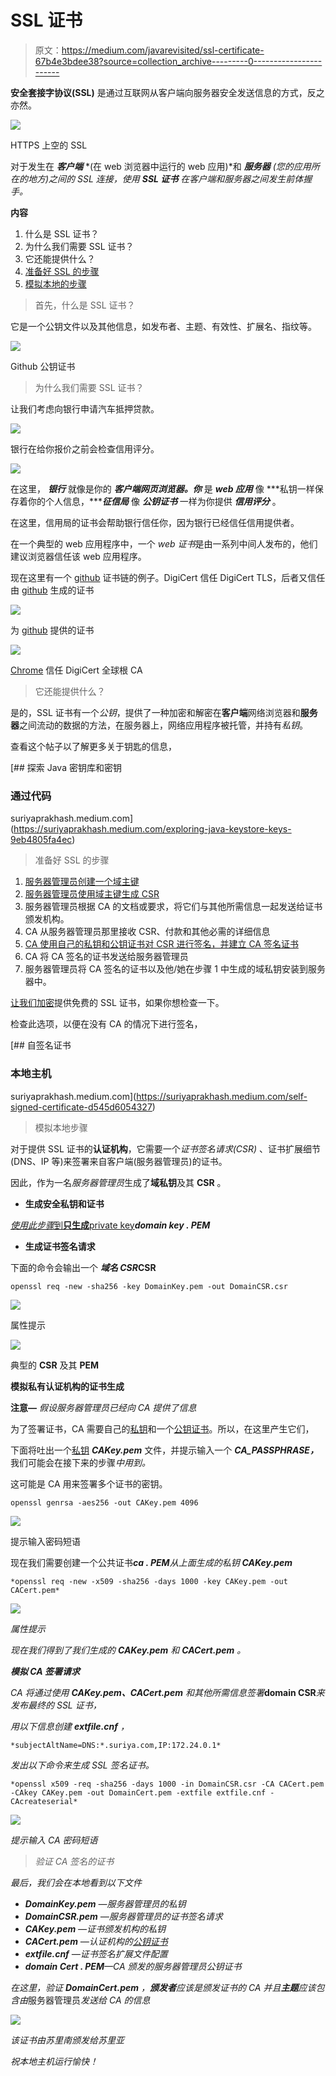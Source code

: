 # SSL 证书

> 原文：<https://medium.com/javarevisited/ssl-certificate-67b4e3bdee38?source=collection_archive---------0----------------------->

**安全套接字协议(SSL)** 是通过互联网从客户端向服务器安全发送信息的方式，反之亦然。

![](img/71415f7ecab86c3ab73d91c743533a0c.png)

HTTPS 上空的 SSL

对于发生在 ***客户端*** *(在 web 浏览器中运行的 web 应用)*和 ***服务器*** *(您的应用所在的地方)*之间的 SSL 连接，使用 ***SSL 证书*** *在客户端和服务器之间发生前体*握手*。*

**内容**

1.  什么是 SSL 证书？
2.  为什么我们需要 SSL 证书？
3.  它还能提供什么？
4.  [准备好 SSL 的步骤](#66e2)
5.  [模拟本地的步骤](#4b91)

> 首先，什么是 SSL 证书？

它是一个公钥文件以及其他信息，如发布者、主题、有效性、扩展名、指纹等。

![](img/5687b03b587a93af22464b43cfb7321b.png)

Github 公钥证书

> 为什么我们需要 SSL 证书？

让我们考虑向银行申请汽车抵押贷款。

[![](img/6fdb299295308a00e7eb317f8d66726b.png)](https://javarevisited.blogspot.com/2013/07/how-ssl-https-and-certificates-works-in-java-web-application.html)

银行在给你报价之前会检查信用评分。

![](img/ca3c90de46a46b99891ef573e705325e.png)

在这里， ***银行*** 就像是你的 ***客户端网页浏览器。你*** 是 ***web 应用*** 像 ***私钥一样保存着你的个人信息，******征信局*** 像 ***公钥证书*** 一样为你提供 ***信用评分*** 。

在这里，信用局的证书会帮助银行信任你，因为银行已经信任信用提供者。

在一个典型的 web 应用程序中，一个 *web 证书*是由一系列中间人发布的，他们建议浏览器信任该 web 应用程序。

现在这里有一个 [github](http://github.com) 证书链的例子。DigiCert 信任 DigiCert TLS，后者又信任由 [github](http://github.com) 生成的证书

[![](img/83c9a079c91153b40e44373282af329a.png)](https://www.java67.com/2012/09/keytool-command-examples-java-add-view-certificate-ssl.html)

为 [github](https://github.com/) 提供的证书

![](img/56d09b668ff52cd1f1b01399da219941.png)

[Chrome](https://chromium.googlesource.com/chromium/src/+/main/net/data/ssl/chrome_root_store/root_store.md) 信任 DigiCert 全球根 CA

> 它还能提供什么？

是的，SSL 证书有一个*公钥*，提供了一种加密和解密在**客户端**网络浏览器和**服务器**之间流动的数据的方法，在服务器上，网络应用程序被托管，并持有*私钥*。

查看这个帖子以了解更多关于钥匙的信息，

[](https://suriyaprakhash.medium.com/exploring-java-keystore-keys-9eb4805fa4ec) [## 探索 Java 密钥库和密钥

### 通过代码

suriyaprakhash.medium.com](https://suriyaprakhash.medium.com/exploring-java-keystore-keys-9eb4805fa4ec) 

> 准备好 SSL 的步骤

1.  [服务器管理员创建一个域主键](#bba3)
2.  [服务器管理员使用域主键生成 CSR](#2b38)
3.  服务器管理员根据 CA 的文档或要求，将它们与其他所需信息一起发送给证书颁发机构。
4.  CA 从服务器管理员那里接收 CSR、付款和其他必需的详细信息
5.  [CA 使用自己的私钥和公钥证书对 CSR 进行签名，并建立 CA 签名证书](#12ff)
6.  CA 将 CA 签名的证书发送给服务器管理员
7.  服务器管理员将 CA 签名的证书以及他/她在步骤 1 中生成的域私钥安装到服务器中。

[让我们加密](https://letsencrypt.org/)提供免费的 SSL 证书，如果你想检查一下。

检查此选项，以便在没有 CA 的情况下进行签名，

[](https://suriyaprakhash.medium.com/self-signed-certificate-d545d6054327) [## 自签名证书

### 本地主机

suriyaprakhash.medium.com](https://suriyaprakhash.medium.com/self-signed-certificate-d545d6054327) 

> 模拟本地步骤

对于提供 SSL 证书的**认证机构**，它需要一个*证书签名请求(CSR)* 、证书扩展细节(DNS、IP 等)来签署来自客户端(服务器管理员)的证书。

因此，作为一名*服务器管理员*生成了**域私钥**及其 **CSR** 。

*   **生成安全私钥和证书**

[*使用此步骤*到**只生成**private key](https://suriyaprakhash.medium.com/self-signed-certificate-d545d6054327#59d2)***domain key . PEM***

*   **生成证书签名请求**

下面的命令会输出一个 ***域名 CSR*CSR**

```
openssl req -new -sha256 -key DomainKey.pem -out DomainCSR.csr
```

[![](img/244abe0380c793b9e383b658990b65dc.png)](http://javarevisited.blogspot.sg/2012/03/add-list-certficates-java-keystore.html)

属性提示

![](img/f0e9855c4f5dd5260afebc40044c5c1c.png)

典型的 **CSR** 及其 **PEM**

**模拟私有认证机构的证书生成**

**注意—** *假设服务器管理员已经向 CA 提供了信息*

为了签署证书，CA 需要自己的[私钥](/@suriyaprakhash/cryptography-algorithms-e86ce7e2bb9b#abf6)和一个[公钥证书](/@suriyaprakhash/cryptography-algorithms-e86ce7e2bb9b#41bc)。所以，在这里产生它们，

下面将吐出一个[私钥](/@suriyaprakhash/cryptography-algorithms-e86ce7e2bb9b#abf6) ***CAKey.pem*** 文件，并提示输入一个 ***CA_PASSPHRASE，*** 我们可能会在接下来的步骤*中用到。*

这可能是 CA 用来签署多个证书的密钥。

```
openssl genrsa -aes256 -out CAKey.pem 4096
```

[![](img/1233a83951b5c9107134dea7c0ef3182.png)](https://javarevisited.blogspot.com/2012/09/difference-between-truststore-vs-keyStore-Java-SSL.html)

提示输入密码短语

现在我们需要创建一个公共证书***ca . PEM****从上面生成的私钥 ***CAKey.pem****

```
*openssl req -new -x509 -sha256 -days 1000 -key CAKey.pem -out CACert.pem*
```

*![](img/14c1c4ae18150467bab4f97eb391bb44.png)*

*属性提示*

*现在我们得到了我们生成的 ***CAKey.pem*** 和 ***CACert.pem*** 。*

***模拟 CA 签署请求***

*CA 将通过使用 ***CAKey.pem、CACert.pem*** 和其他所需信息签署***domain CSR***来发布最终的 SSL 证书，*

*用以下信息创建 **extfile.cnf** ，*

```
*subjectAltName=DNS:*.suriya.com,IP:172.24.0.1*
```

*发出以下命令来生成 SSL 签名证书。*

```
*openssl x509 -req -sha256 -days 1000 -in DomainCSR.csr -CA CACert.pem -CAkey CAKey.pem -out DomainCert.pem -extfile extfile.cnf -CAcreateserial*
```

*![](img/1ba0f424b3dddb80adfd47d9a923962d.png)*

*提示输入 CA 密码短语*

> *验证 CA 签名的证书*

*最后，我们会在本地看到以下文件*

*   ***DomainKey.pem** —服务器管理员的私钥*
*   ***DomainCSR.pem** —服务器管理员的证书签名请求*
*   ***CAKey.pem** —证书颁发机构的私钥*
*   ***CACert.pem** —认证机构的[公钥证书](/@suriyaprakhash/cryptography-algorithms-e86ce7e2bb9b#41bc)*
*   ***extfile.cnf** —证书签名扩展文件配置*
*   ***domain Cert . PEM**—CA 颁发的服务器管理员公钥证书*

*在这里，验证 **DomainCert.pem** ，**颁发者**应该是颁发证书的 *CA* 并且**主题**应该包含由*服务器管理员*发送给 CA 的信息*

*![](img/6600f5aa18acb584cfd6ddf760d13914.png)*

*该证书由苏里南颁发给苏里亚*

*祝本地主机运行愉快！*